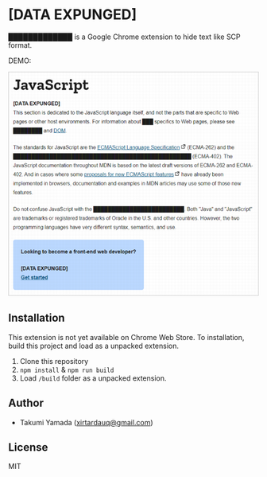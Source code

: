 # [DATA EXPUNGED]
█████████████ is a Google Chrome extension to hide text like SCP format.


DEMO:

![](./img/demo.png)

## Installation
This extension is not yet available on Chrome Web Store. To installation, build this project and load as a unpacked extension.

1. Clone this repository
1. `npm install` & `npm run build`
1. Load `/build` folder as a unpacked extension.

## Author
- Takumi Yamada (xirtardauq@gmail.com)

## License
MIT
